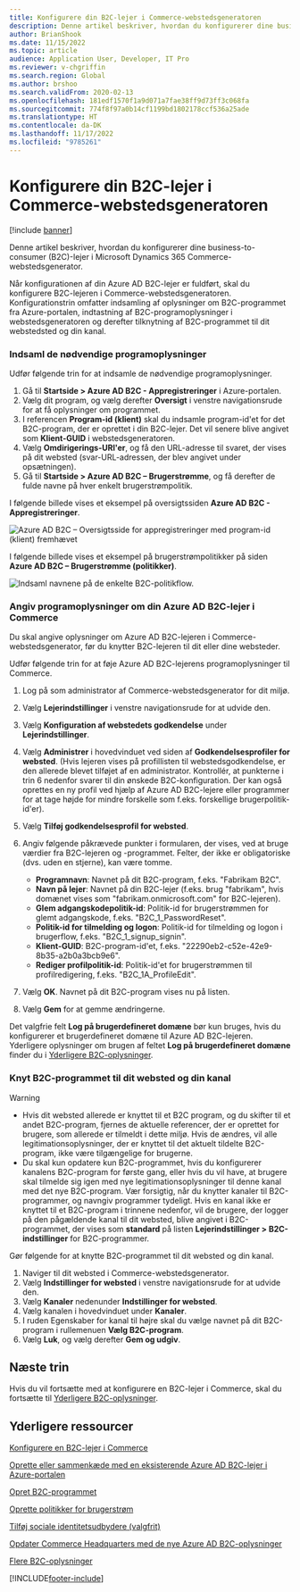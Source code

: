 ```yaml
---
title: Konfigurere din B2C-lejer i Commerce-webstedsgeneratoren
description: Denne artikel beskriver, hvordan du konfigurerer dine business-to-consumer (B2C)-lejer i Microsoft Dynamics 365 Commerce-webstedsgenerator.
author: BrianShook
ms.date: 11/15/2022
ms.topic: article
audience: Application User, Developer, IT Pro
ms.reviewer: v-chgriffin
ms.search.region: Global
ms.author: brshoo
ms.search.validFrom: 2020-02-13
ms.openlocfilehash: 181edf1570f1a9d071a7fae38ff9d73ff3c068fa
ms.sourcegitcommit: 774f8f97a0b14cf1199bd1802178ccf536a25ade
ms.translationtype: HT
ms.contentlocale: da-DK
ms.lasthandoff: 11/17/2022
ms.locfileid: "9785261"
---
```

# <a name="configure-your-b2c-tenant-in-commerce-site-builder"></a>Konfigurere din B2C-lejer i Commerce-webstedsgeneratoren

[!include [banner](includes/banner.md)]

Denne artikel beskriver, hvordan du konfigurerer dine business-to-consumer (B2C)-lejer i Microsoft Dynamics 365 Commerce-webstedsgenerator.

Når konfigurationen af din Azure AD B2C-lejer er fuldført, skal du konfigurere B2C-lejeren i Commerce-webstedsgeneratoren. Konfigurationstrin omfatter indsamling af oplysninger om B2C-programmet fra Azure-portalen, indtastning af B2C-programoplysninger i webstedsgeneratoren og derefter tilknytning af B2C-programmet til dit webstedsted og din kanal.

### <a name="collect-the-required-application-information"></a>Indsaml de nødvendige programoplysninger

Udfør følgende trin for at indsamle de nødvendige programoplysninger.

1. Gå til **Startside \> Azure AD B2C - Appregistreringer** i Azure-portalen.
1. Vælg dit program, og vælg derefter **Oversigt** i venstre navigationsrude for at få oplysninger om programmet.
1. I referencen **Program-id (klient)** skal du indsamle program-id'et for det B2C-program, der er oprettet i din B2C-lejer. Det vil senere blive angivet som **Klient-GUID** i webstedsgeneratoren.
1. Vælg **Omdirigerings-URI'er**, og få den URL-adresse til svaret, der vises på dit websted (svar-URL-adressen, der blev angivet under opsætningen).
1. Gå til **Startside \> Azure AD B2C – Brugerstrømme**, og få derefter de fulde navne på hver enkelt brugerstrømpolitik.

I følgende billede vises et eksempel på oversigtssiden **Azure AD B2C - Appregistreringer**.

![Azure AD B2C – Oversigtsside for appregistreringer med program-id (klient) fremhævet](./media/ClientGUID_Application_AzurePortal.png)

I følgende billede vises et eksempel på brugerstrømpolitikker på siden **Azure AD B2C – Brugerstrømme (politikker)**.

![Indsaml navnene på de enkelte B2C-politikflow.](./media/B2CImage_22.png)

### <a name="enter-your-azure-ad-b2c-tenant-application-information-into-commerce"></a>Angiv programoplysninger om din Azure AD B2C-lejer i Commerce

Du skal angive oplysninger om Azure AD B2C-lejeren i Commerce-webstedsgenerator, før du knytter B2C-lejeren til dit eller dine websteder.

Udfør følgende trin for at føje Azure AD B2C-lejerens programoplysninger til Commerce.

1. Log på som administrator af Commerce-webstedsgenerator for dit miljø.
1. Vælg **Lejerindstillinger** i venstre navigationsrude for at udvide den.
1. Vælg **Konfiguration af webstedets godkendelse** under **Lejerindstillinger**. 
1. Vælg **Administrer** i hovedvinduet ved siden af **Godkendelsesprofiler for websted**. (Hvis lejeren vises på profillisten til webstedsgodkendelse, er den allerede blevet tilføjet af en administrator. Kontrollér, at punkterne i trin 6 nedenfor svarer til din ønskede B2C-konfiguration. Der kan også oprettes en ny profil ved hjælp af Azure AD B2C-lejere eller programmer for at tage højde for mindre forskelle som f.eks. forskellige brugerpolitik-id'er).
1. Vælg **Tilføj godkendelsesprofil for websted**.
1. Angiv følgende påkrævede punkter i formularen, der vises, ved at bruge værdier fra B2C-lejeren og -programmet. Felter, der ikke er obligatoriske (dvs. uden en stjerne), kan være tomme.

    - **Programnavn**: Navnet på dit B2C-program, f.eks. "Fabrikam B2C".
    - **Navn på lejer**: Navnet på din B2C-lejer (f.eks. brug "fabrikam", hvis domænet vises som "fabrikam.onmicrosoft.com" for B2C-lejeren). 
    - **Glem adgangskodepolitik-id**: Politik-id for brugerstrømmen for glemt adgangskode, f.eks. "B2C_1_PasswordReset".
    - **Politik-id for tilmelding og logon**: Politik-id for tilmelding og logon i brugerflow, f.eks. "B2C_1_signup_signin".
    - **Klient-GUID**: B2C-program-id'et, f.eks. "22290eb2-c52e-42e9-8b35-a2b0a3bcb9e6".
    - **Rediger profilpolitik-id**: Politik-id'et for brugerstrømmen til profilredigering, f.eks. "B2C_1A_ProfileEdit".

1. Vælg **OK**. Navnet på dit B2C-program vises nu på listen.
1. Vælg **Gem** for at gemme ændringerne.

Det valgfrie felt **Log på brugerdefineret domæne** bør kun bruges, hvis du konfigurerer et brugerdefineret domæne til Azure AD B2C-lejeren. Yderligere oplysninger om brugen af feltet **Log på brugerdefineret domæne** finder du i [Yderligere B2C-oplysninger](additional-b2c-info.md).

### <a name="associate-the-b2c-application-to-your-site-and-channel"></a>Knyt B2C-programmet til dit websted og din kanal

> [!WARNING]
> - Hvis dit websted allerede er knyttet til et B2C program, og du skifter til et andet B2C-program, fjernes de aktuelle referencer, der er oprettet for brugere, som allerede er tilmeldt i dette miljø. Hvis de ændres, vil alle legitimationsoplysninger, der er knyttet til det aktuelt tildelte B2C-program, ikke være tilgængelige for brugerne. 
> - Du skal kun opdatere kun B2C-programmet, hvis du konfigurerer kanalens B2C-program for første gang, eller hvis du vil have, at brugere skal tilmelde sig igen med nye legitimationsoplysninger til denne kanal med det nye B2C-program. Vær forsigtig, når du knytter kanaler til B2C-programmer, og navngiv programmer tydeligt. Hvis en kanal ikke er knyttet til et B2C-program i trinnene nedenfor, vil de brugere, der logger på den pågældende kanal til dit websted, blive angivet i B2C-programmet, der vises som **standard** på listen **Lejerindstillinger \> B2C-indstillinger** for B2C-programmer.

Gør følgende for at knytte B2C-programmet til dit websted og din kanal.

1. Naviger til dit websted i Commerce-webstedsgenerator.
1. Vælg **Indstillinger for websted** i venstre navigationsrude for at udvide den.
1. Vælg **Kanaler** nedenunder **Indstillinger for websted**.
1. Vælg kanalen i hovedvinduet under **Kanaler**.
1. I ruden Egenskaber for kanal til højre skal du vælge navnet på dit B2C-program i rullemenuen **Vælg B2C-program**.
1. Vælg **Luk**, og vælg derefter **Gem og udgiv**.

## <a name="next-steps"></a>Næste trin

Hvis du vil fortsætte med at konfigurere en B2C-lejer i Commerce, skal du fortsætte til [Yderligere B2C-oplysninger](additional-b2c-info.md).

## <a name="additional-resources"></a>Yderligere ressourcer

[Konfigurere en B2C-lejer i Commerce](set-up-b2c-tenant.md)

[Oprette eller sammenkæde med en eksisterende Azure AD B2C-lejer i Azure-portalen](create-link-aad-b2c-tenant.md)

[Opret B2C-programmet](create-b2c-app.md)

[Oprette politikker for brugerstrøm](create-user-flow-policies.md)

[Tilføj sociale identitetsudbydere (valgfrit)](add-social-identity-providers.md)

[Opdater Commerce Headquarters med de nye Azure AD B2C-oplysninger](update-hq-aad-b2c-info.md)

[Flere B2C-oplysninger](additional-b2c-info.md)


[!INCLUDE[footer-include](../includes/footer-banner.md)]
